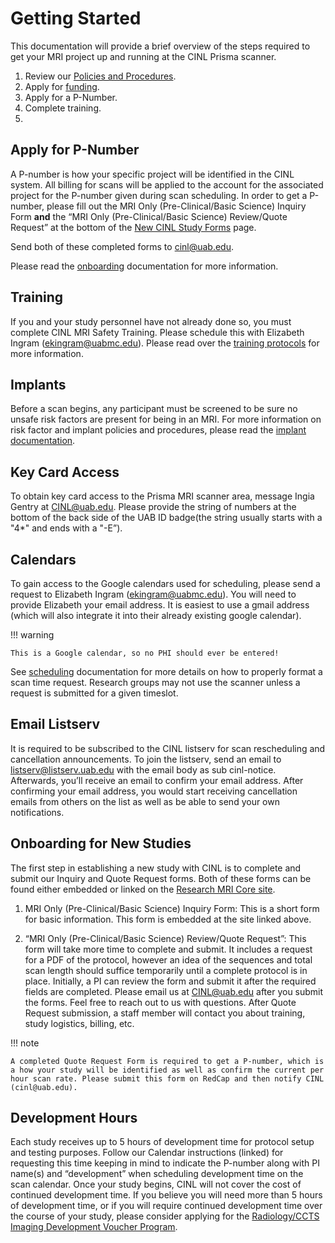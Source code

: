 # Getting Started

This documentation will provide a brief overview of the steps required to get your MRI project up and running at the CINL Prisma scanner.

1. Review our [Policies and Procedures](/policies/).
2. Apply for [funding]().
3. Apply for a P-Number.
4. Complete training.
4. 

## Apply for P-Number

A P-number is how your specific project will be identified in the CINL system. All billing for scans will be applied to the account for the associated project for the P-number given during scan scheduling. In order to get a P-number, please fill out the MRI Only (Pre-Clinical/Basic Science) Inquiry Form **and** the “MRI Only (Pre-Clinical/Basic Science) Review/Quote Request” at the bottom of the [New CINL Study Forms](https://redcap.dom.uab.edu/surveys/?s=PJPANNA439) page.

Send both of these completed forms to cinl@uab.edu.

Please read the [onboarding](onboarding.md) documentation for more information.

## Training

If you and your study personnel have not already done so, you must complete CINL MRI Safety Training. Please schedule this with Elizabeth Ingram (ekingram@uabmc.edu). Please read over the [training protocols](training.md) for more information.

## Implants

Before a scan begins, any participant must be screened to be sure no unsafe risk factors are present for being in an MRI. For more information on risk factor and implant policies and procedures, please read the [implant documentation](implants.md).

## Key Card Access

To obtain key card access to the Prisma MRI scanner area, message Ingia Gentry at CINL@uab.edu. Please provide the string of numbers at the bottom of the back side of the UAB ID badge(the string usually starts with a "4*" and ends with a "-E”).

## Calendars

To gain access to the Google calendars used for scheduling, please send a request to Elizabeth Ingram (ekingram@uabmc.edu). You will need to provide Elizabeth your email address. It is easiest to use a gmail address (which will also integrate it into their already existing google calendar).

<!-- markdownlint-disable MD046 -->
!!! warning

    This is a Google calendar, so no PHI should ever be entered!
<!-- markdownlint-enable MD046 -->

See [scheduling](scheduling.md) documentation for more details on how to properly format a scan time request. Research groups may not use the scanner unless a request is submitted for a given timeslot.

## Email Listserv

It is required to be subscribed to the CINL listserv for scan rescheduling and cancellation announcements. To join the listserv, send an email to listserv@listserv.uab.edu with the email body as sub cinl-notice. Afterwards, you’ll receive an email to confirm your email address. After confirming your email address, you would start receiving cancellation emails from others on the list as well as be able to send your own notifications.

## Onboarding for New Studies

The first step in establishing a new study with CINL is to complete and submit our Inquiry and Quote Request forms. Both of these forms can be found either embedded or linked on the [Research MRI Core site](https://www.uab.edu/cores/ircp/rmric/contact/new-studies).

1. MRI Only (Pre-Clinical/Basic Science) Inquiry Form: This is a short form for basic information. This form is embedded at the site linked above.

2. “MRI Only (Pre-Clinical/Basic Science) Review/Quote Request”: This form will take more time to complete and submit. It includes a request for a PDF of the protocol, however an idea of the sequences and total scan length should suffice temporarily until a complete protocol is in place. Initially, a PI can review the form and submit it after the required fields are completed. Please email us at CINL@uab.edu after you submit the forms. Feel free to reach out to us with questions. After Quote Request submission, a staff member will contact you about training, study logistics, billing, etc.

!!! note

    A completed Quote Request Form is required to get a P-number, which is a how your study will be identified as well as confirm the current per hour scan rate. Please submit this form on RedCap and then notify CINL (cinl@uab.edu).

## Development Hours

Each study receives up to 5 hours of development time for protocol setup and testing purposes. Follow our Calendar instructions (linked) for requesting this time keeping in mind to indicate the P-number along with PI name(s) and “development” when scheduling development time on the scan calendar. Once your study begins, CINL will not cover the cost of continued development time. If you believe you will need more than 5 hours of development time, or if you will require continued development time over the course of your study, please consider applying for the [Radiology/CCTS Imaging Development Voucher Program](https://www.uab.edu/medicine/radiology/research/funding-opportunities/uab-radiology-imaging-development-voucher-request#:~:text=To%20encourage%20and%20enhance%20imaging,PET%2FCT%2C%20Small%20Animal%20Imaging).
